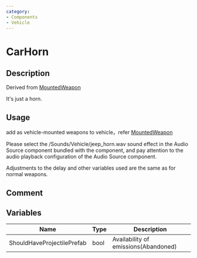 ```yaml
---
category: 
- Components
- Vehicle
---
```

# CarHorn

## Description

Derived from [MountedWeapon](./MountedWeapon.md)

It's just a horn.

## Usage
add as vehicle-mounted weapons to vehicle，refer [MountedWeapon](./MountedWeapon.md)

Please select the /Sounds/Vehicle/jeep_horn.wav sound effect in the Audio Source component bundled with the component, and pay attention to the audio playback configuration of the Audio Source component.

Adjustments to the delay and other variables used are the same as for normal weapons.
## Comment

## Variables
| Name | Type | Description |
| ----------- | ----------- | ----------- |
| ShouldHaveProjectilePrefab | bool | Availability of emissions(Abandoned) |
